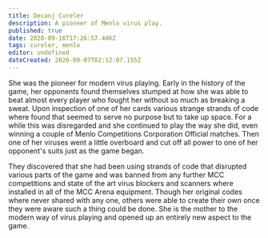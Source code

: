 ```yaml
---
title: Decanj Cureler
description: A pioneer of Menlo virus play.
published: true
date: 2020-09-16T17:26:57.446Z
tags: cureler, menlo
editor: undefined
dateCreated: 2020-09-07T02:12:07.155Z
---
```


She was the pioneer for modern virus playing. Early in the history of the game, her opponents found themselves stumped at how she was able to beat almost every player who fought her without so much as breaking a sweat. Upon inspection of one of her cards various strange strands of code where found that seemed to serve no purpose but to take up space. For a while this was disregarded and she continued to play the way she did, even winning a couple of Menlo Competitions Corporation Official matches. Then one of her viruses went a little overboard and cut off all power to one of her opponent's suits just as the game began.

They discovered that she had been using strands of code that disrupted various parts of the game and was banned from any further MCC competitions and state of the art virus blockers and scanners where installed in all of the MCC Arena equipment. Though her original codes where never shared with any one, others were able to create their own once they were aware such a thing could be done. She is the mother to the modern way of virus playing and opened up an entirely new aspect to the game.